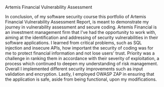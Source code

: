 Artemis Financial Vulnerability Assessment

In conclusion, of my software security course this portfolio of Artemis Financial Vulnerability Assessment Report, is meant to demonstrate my journey in vulnerability assessment and secure coding. Artemis Financial is an investment management firm that I've had the opportunity to work with, aiming at the identification and addressing of security vulnerabilities in their software applications. I learned from critical problems, such as SQL injection and insecure APIs, how important the security of coding was for me to protect financial information and not lose users' trust. Priority was a challenge in ranking them in accordance with their severity of exploitation, a process which continued to deepen my understanding of risk management. Overall I implemented different security improvements such as input validation and encryption. Lastly, I employed OWASP ZAP in ensuring that the application is safe, aside from being functional, upon my modifications.
